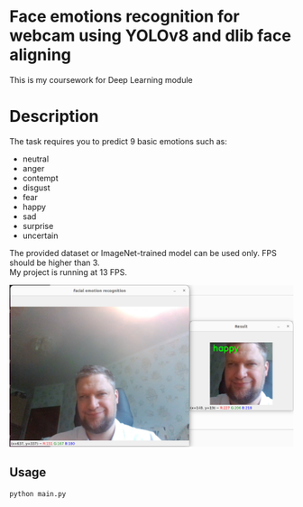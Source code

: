 # Face emotions recognition for webcam using YOLOv8 and dlib face aligning
This is my coursework for Deep Learning module

# Description
The task requires you to predict 9 basic emotions such as:
- neutral
- anger
- contempt
- disgust
- fear
- happy
- sad
- surprise
- uncertain

The provided dataset or ImageNet-trained model can be used only. FPS should be higher than 3. <br>
My project is running at 13 FPS.

![screenshot](screen.png)

## Usage
```python
python main.py
```
